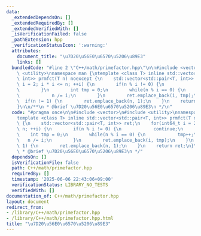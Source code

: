 ```yaml
---
data:
  _extendedDependsOn: []
  _extendedRequiredBy: []
  _extendedVerifiedWith: []
  _isVerificationFailed: false
  _pathExtension: hpp
  _verificationStatusIcon: ':warning:'
  attributes:
    document_title: "\u7D20\u56E0\u6570\u5206\u89E3"
    links: []
  bundledCode: "#line 2 \"C++/math/primefactor.hpp\"\n\n#include <vector>\n#include\
    \ <utility>\nnamespace man {\ntemplate <class T> inline std::vector<std::pair<T,\
    \ int>> prmfct(T n) noexcept {\n    std::vector<std::pair<T, int>> ret;\n    for(int64_t\
    \ i = 2; i * i <= n; ++i) {\n        if(n % i != 0) {\n            continue;\n\
    \        }\n        int tmp = 0;\n        while(n % i == 0) {\n            tmp++;\n\
    \            n /= i;\n        }\n        ret.emplace_back(i, tmp);\n    }\n  \
    \  if(n != 1) {\n        ret.emplace_back(n, 1);\n    }\n    return ret;\n}\n\
    }\n\n/**\n * @brief \u7D20\u56E0\u6570\u5206\u89E3\n */\n"
  code: "#pragma once\n\n#include <vector>\n#include <utility>\nnamespace man {\n\
    template <class T> inline std::vector<std::pair<T, int>> prmfct(T n) noexcept\
    \ {\n    std::vector<std::pair<T, int>> ret;\n    for(int64_t i = 2; i * i <=\
    \ n; ++i) {\n        if(n % i != 0) {\n            continue;\n        }\n    \
    \    int tmp = 0;\n        while(n % i == 0) {\n            tmp++;\n         \
    \   n /= i;\n        }\n        ret.emplace_back(i, tmp);\n    }\n    if(n !=\
    \ 1) {\n        ret.emplace_back(n, 1);\n    }\n    return ret;\n}\n}\n\n/**\n\
    \ * @brief \u7D20\u56E0\u6570\u5206\u89E3\n */"
  dependsOn: []
  isVerificationFile: false
  path: C++/math/primefactor.hpp
  requiredBy: []
  timestamp: '2025-06-06 22:43:06+09:00'
  verificationStatus: LIBRARY_NO_TESTS
  verifiedWith: []
documentation_of: C++/math/primefactor.hpp
layout: document
redirect_from:
- /library/C++/math/primefactor.hpp
- /library/C++/math/primefactor.hpp.html
title: "\u7D20\u56E0\u6570\u5206\u89E3"
---
```

